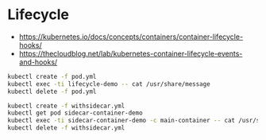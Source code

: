 # Lifecycle

- https://kubernetes.io/docs/concepts/containers/container-lifecycle-hooks/
- https://thecloudblog.net/lab/kubernetes-container-lifecycle-events-and-hooks/

```sh
kubectl create -f pod.yml
kubectl exec -ti lifecycle-demo -- cat /usr/share/message
kubectl delete -f pod.yml
```

```sh
kubectl create -f withsidecar.yml
kubectl get pod sidecar-container-demo
kubectl exec -ti sidecar-container-demo -c main-container -- cat /usr/share/nginx/html/index.html
kubectl delete -f withsidecar.yml
```
